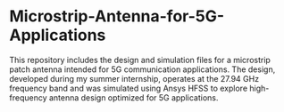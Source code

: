 # Microstrip-Antenna-for-5G-Applications
This repository includes the design and simulation files for a microstrip patch antenna intended for 5G communication applications. The design, developed during my summer internship, operates at the 27.94 GHz frequency band and was simulated using Ansys HFSS to explore high-frequency antenna design optimized for 5G applications.

